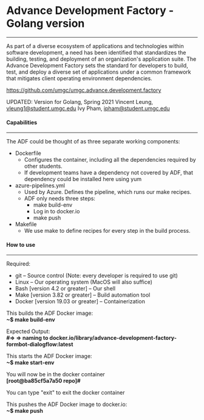 # Advance Development Factory - Golang version
---
As part of a diverse ecosystem of applications and technologies within software development, a need has been identified that standardizes the building, testing, and deployment of an organization's application suite. The Advance Development Factory sets the standard for developers to build, test, and deploy a diverse set of applications under a common framework that mitigates client operating environment dependencies.

https://github.com/umgc/umgc.advance.development.factory

UPDATED:
Version for Golang, Spring 2021
Vincent Leung, vleung1@student.umgc.edu
Ivy Pham, ipham@student.umgc.edu

#### Capabilities
---
The ADF could be thought of as three separate working components:
- Dockerfile
	- Configures the container, including all the dependencies required by other students.
	- If development teams have a dependency not covered by ADF, that dependency could be installed here using yum 
- azure-pipelines.yml
	- Used by Azure. Defines the pipeline, which runs our make recipes.
	- ADF only needs three steps:
		- make build-env
		- Log in to docker.io
		- make push
- Makefile
	- We use make to define recipes for every step in the build process.

#### How to use
---
Required:
- git – Source control (Note: every developer is required to use git)
- Linux – Our operating system (MacOS will also suffice)
- Bash [version 4.2 or greater]  – Our shell 
- Make [version 3.82 or greater] – Build automation tool
- Docker [version 19.03 or greater] – Containerization

This builds the ADF Docker image:  
**~$ make build-env**  

Expected Output:  
**#=> => naming to docker.io/library/advance-development-factory-formbot-dialogflow:latest**

This starts the ADF Docker image:  
**~$ make start-env**  

You will now be in the docker container  
**[root@ba85cf5a7a50 repo]#**  

You can type "exit" to exit the docker container

This pushes the ADF Docker image to docker.io:  
**~$ make push**  


